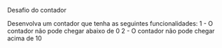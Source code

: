 Desafio do contador

Desenvolva um contador que tenha as seguintes funcionalidades:
1 - O contador não pode chegar abaixo de 0
2 - O contador não pode chegar acima de 10
